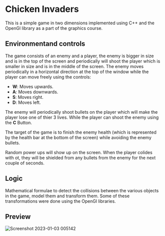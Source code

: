 # Chicken Invaders
This is a simple game in two dimensions implemented using C++ and the OpenGl library as a part of the graphics course.

## Environmentand controls
The game consists of an enemy and a player, the enemy is bigger in size and is in the top of the screen and periodically will shoot the player which is smaller in size and is in the middle of the screen. The enemy moves periodically in a horizontal direction at the top of the window while the player can move freely using the controls:
- **W**: Moves upwards.
- **A**: Moves downwards.
- **S**: Moves right.
- **D**: Moves left.


The enemy will periodically shoot bullets on the player which will make the player lose one of thier 3 lives. While the player can shoot the enemy using the **C** Button.

The target of the game is to finish the enemy health (which is represented by the health bar at the bottom of the screen) while avoiding the enemy bullets.

Random power ups will show up on the screen. When the player colides with ot, they will be shielded from any bullets from the enemy for the next couple of seconds.

## Logic
Mathematical formulae to detect the collisions between the various objects in the game, model them and transform them. Some of these transformations were done using the OpenGl libraries.

## Preview

![Screenshot 2023-01-03 005142](https://user-images.githubusercontent.com/68449722/210283568-a1efe95c-9eb2-425e-840f-73d393f1c642.png)
